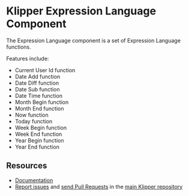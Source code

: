 Klipper Expression Language Component
========================

The Expression Language component is a set of Expression Language functions.

Features include:

- Current User Id function
- Date Add function
- Date Diff function
- Date Sub function
- Date Time function
- Month Begin function
- Month End function
- Now function
- Today function
- Week Begin function
- Week End function
- Year Begin function
- Year End function

Resources
---------

- [Documentation](https://doc.klipper.dev/components/expression-language)
- [Report issues](https://github.com/klipperdev/klipper/issues)
  and [send Pull Requests](https://github.com/klipperdev/klipper/pulls)
  in the [main Klipper repository](https://github.com/klipperdev/klipper)
